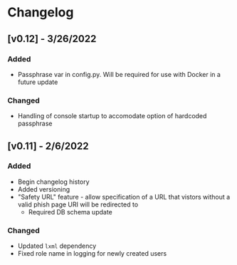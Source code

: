 # Changelog
## [v0.12] - 3/26/2022
### Added
- Passphrase var in config.py. Will be required for use with Docker in a future update
### Changed
- Handling of console startup to accomodate option of hardcoded passphrase

## [v0.11] - 2/6/2022
### Added
- Begin changelog history
- Added versioning
- "Safety URL" feature - allow specification of a URL that vistors without a valid phish page URI will be redirected to
    - Required DB schema update
### Changed
- Updated `lxml` dependency 
- Fixed role name in logging for newly created users
